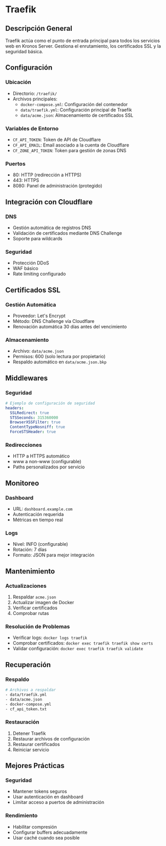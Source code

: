 # Traefik

## Descripción General
Traefik actúa como el punto de entrada principal para todos los servicios web en Kronos Server. Gestiona el enrutamiento, los certificados SSL y la seguridad básica.

## Configuración

### Ubicación
- Directorio: `/traefik/`
- Archivos principales:
  - `docker-compose.yml`: Configuración del contenedor
  - `data/traefik.yml`: Configuración principal de Traefik
  - `data/acme.json`: Almacenamiento de certificados SSL

### Variables de Entorno
- `CF_API_TOKEN`: Token de API de Cloudflare
- `CF_API_EMAIL`: Email asociado a la cuenta de Cloudflare
- `CF_ZONE_API_TOKEN`: Token para gestión de zonas DNS

### Puertos
- 80: HTTP (redirección a HTTPS)
- 443: HTTPS
- 8080: Panel de administración (protegido)

## Integración con Cloudflare

### DNS
- Gestión automática de registros DNS
- Validación de certificados mediante DNS Challenge
- Soporte para wildcards

### Seguridad
- Protección DDoS
- WAF básico
- Rate limiting configurado

## Certificados SSL

### Gestión Automática
- Proveedor: Let's Encrypt
- Método: DNS Challenge vía Cloudflare
- Renovación automática 30 días antes del vencimiento

### Almacenamiento
- Archivo: `data/acme.json`
- Permisos: 600 (solo lectura por propietario)
- Respaldo automático en `data/acme.json.bkp`

## Middlewares

### Seguridad
```yaml
# Ejemplo de configuración de seguridad
headers:
  SSLRedirect: true
  STSSeconds: 315360000
  BrowserXSSFilter: true
  ContentTypeNosniff: true
  ForceSTSHeader: true
```

### Redirecciones
- HTTP a HTTPS automático
- www a non-www (configurable)
- Paths personalizados por servicio

## Monitoreo

### Dashboard
- URL: `dashboard.example.com`
- Autenticación requerida
- Métricas en tiempo real

### Logs
- Nivel: INFO (configurable)
- Rotación: 7 días
- Formato: JSON para mejor integración

## Mantenimiento

### Actualizaciones
1. Respaldar `acme.json`
2. Actualizar imagen de Docker
3. Verificar certificados
4. Comprobar rutas

### Resolución de Problemas
- Verificar logs: `docker logs traefik`
- Comprobar certificados: `docker exec traefik traefik show certs`
- Validar configuración: `docker exec traefik traefik validate`

## Recuperación

### Respaldo
```bash
# Archivos a respaldar
- data/traefik.yml
- data/acme.json
- docker-compose.yml
- cf_api_token.txt
```

### Restauración
1. Detener Traefik
2. Restaurar archivos de configuración
3. Restaurar certificados
4. Reiniciar servicio

## Mejores Prácticas

### Seguridad
- Mantener tokens seguros
- Usar autenticación en dashboard
- Limitar acceso a puertos de administración

### Rendimiento
- Habilitar compresión
- Configurar buffers adecuadamente
- Usar caché cuando sea posible